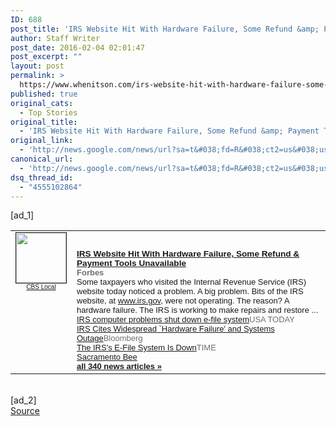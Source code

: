 ```yaml
---
ID: 688
post_title: 'IRS Website Hit With Hardware Failure, Some Refund &amp; Payment Tools Unavailable &#8211; Forbes'
author: Staff Writer
post_date: 2016-02-04 02:01:47
post_excerpt: ""
layout: post
permalink: >
  https://www.whenitson.com/irs-website-hit-with-hardware-failure-some-refund-payment-tools-unavailable-forbes/
published: true
original_cats:
  - Top Stories
original_title:
  - 'IRS Website Hit With Hardware Failure, Some Refund &amp; Payment Tools Unavailable - Forbes'
original_link:
  - 'http://news.google.com/news/url?sa=t&#038;fd=R&#038;ct2=us&#038;usg=AFQjCNG0IlLvlH2l_NlvDg_Gn6PmJYdBCQ&#038;clid=c3a7d30bb8a4878e06b80cf16b898331&#038;cid=52779040218760&#038;ei=C7GyVrDPCoGohQHXqKCQAQ&#038;url=http://www.forbes.com/sites/kellyphillipserb/2016/02/03/irs-website-hit-with-hardware-failure-some-refund-payment-tools-unavailable/'
canonical_url:
  - 'http://news.google.com/news/url?sa=t&#038;fd=R&#038;ct2=us&#038;usg=AFQjCNG0IlLvlH2l_NlvDg_Gn6PmJYdBCQ&#038;clid=c3a7d30bb8a4878e06b80cf16b898331&#038;cid=52779040218760&#038;ei=C7GyVrDPCoGohQHXqKCQAQ&#038;url=http://www.forbes.com/sites/kellyphillipserb/2016/02/03/irs-website-hit-with-hardware-failure-some-refund-payment-tools-unavailable/'
dsq_thread_id:
  - "4555102864"
---
```

 [ad_1]
<br><table border="0" cellpadding="2" cellspacing="7" style="vertical-align:top"><tr><td width="80" align="center" valign="top"><font style="font-size:85%;font-family:arial,sans-serif"><a href="http://news.google.com/news/url?sa=t&amp;fd=R&amp;ct2=us&amp;usg=AFQjCNFZQ1JdPgrTfif3sW-I_LH25i7Bbw&amp;clid=c3a7d30bb8a4878e06b80cf16b898331&amp;cid=52779040218760&amp;ei=C7GyVrDPCoGohQHXqKCQAQ&amp;url=http://newyork.cbslocal.com/2016/02/03/irs-software-failure/"><img src="http://www.whenitson.com/wp-content/uploads/2016/02/IRS-Website-Hit-With-Hardware-Failure-Some-Refund-amp-Payment-Tools-Unavailable-Forbes" alt="" border="1" width="80" height="80"><br><font size="-2">CBS Local</font></a></font></td><td valign="top" class="j"><font style="font-size:85%;font-family:arial,sans-serif"><br><div style="padding-top:0.8em"><img alt="" height="1" width="1"></div><div class="lh"><a href="http://news.google.com/news/url?sa=t&amp;fd=R&amp;ct2=us&amp;usg=AFQjCNG0IlLvlH2l_NlvDg_Gn6PmJYdBCQ&amp;clid=c3a7d30bb8a4878e06b80cf16b898331&amp;cid=52779040218760&amp;ei=C7GyVrDPCoGohQHXqKCQAQ&amp;url=http://www.forbes.com/sites/kellyphillipserb/2016/02/03/irs-website-hit-with-hardware-failure-some-refund-payment-tools-unavailable/"><b>IRS Website Hit With Hardware Failure, Some Refund &amp; Payment Tools Unavailable</b></a><br><font size="-1"><b><font color="#6f6f6f">Forbes</font></b></font><br><font size="-1">Some taxpayers who visited the Internal Revenue Service (IRS) website today noticed a problem. A big problem. Bits of the IRS website, at www.irs.gov, were not operating. The reason? A hardware failure. The IRS is working to make repairs and restore&nbsp;...</font><br><font size="-1"><a href="http://news.google.com/news/url?sa=t&amp;fd=R&amp;ct2=us&amp;usg=AFQjCNE_rKqKtzgllHmXtfiYy-FnxWEqMg&amp;clid=c3a7d30bb8a4878e06b80cf16b898331&amp;cid=52779040218760&amp;ei=C7GyVrDPCoGohQHXqKCQAQ&amp;url=http://www.usatoday.com/story/money/business/2016/02/03/irs-computer-problems/79792890/">IRS computer problems shut down e-file system</a><font size="-1" color="#6f6f6f">USA TODAY</font></font><br><font size="-1"><a href="http://news.google.com/news/url?sa=t&amp;fd=R&amp;ct2=us&amp;usg=AFQjCNFDctkK1WlzZbk_9tjbZNcNPNz5qA&amp;clid=c3a7d30bb8a4878e06b80cf16b898331&amp;cid=52779040218760&amp;ei=C7GyVrDPCoGohQHXqKCQAQ&amp;url=http://www.bloomberg.com/news/articles/2016-02-03/irs-cites-widespread-hardware-failure-and-systems-outage">IRS Cites Widespread `Hardware Failure&#039; and Systems Outage</a><font size="-1" color="#6f6f6f">Bloomberg</font></font><br><font size="-1"><a href="http://news.google.com/news/url?sa=t&amp;fd=R&amp;ct2=us&amp;usg=AFQjCNGzixDotgFzlzvxLJCQIZhBKpBw2w&amp;clid=c3a7d30bb8a4878e06b80cf16b898331&amp;cid=52779040218760&amp;ei=C7GyVrDPCoGohQHXqKCQAQ&amp;url=http://time.com/money/4207382/irs-e-file-system-down/">The IRS&#039;s E-File System Is Down</a><font size="-1" color="#6f6f6f">TIME</font></font><br><font size="-1" class="p"><a href="http://news.google.com/news/url?sa=t&amp;fd=R&amp;ct2=us&amp;usg=AFQjCNHZxoWaR9isIv6uKvr1Co2DTg1dhA&amp;clid=c3a7d30bb8a4878e06b80cf16b898331&amp;cid=52779040218760&amp;ei=C7GyVrDPCoGohQHXqKCQAQ&amp;url=http://www.sacbee.com/news/local/crime/article58278713.html">Sacramento Bee</a></font><br><font class="p" size="-1"><a class="p" href="http://news.google.com/news/more?ncl=dWf5hL99scDSXCMLKp-BIJ-6r467M&amp;authuser=0&amp;ned=us&amp;topic=h"><b>all 340 news articles&nbsp;&raquo;</b></a></font></div></font></td></tr></table>
<br>[ad_2]
<br><a href="http://news.google.com/news/url?sa=t&#038;fd=R&#038;ct2=us&#038;usg=AFQjCNG0IlLvlH2l_NlvDg_Gn6PmJYdBCQ&#038;clid=c3a7d30bb8a4878e06b80cf16b898331&#038;cid=52779040218760&#038;ei=C7GyVrDPCoGohQHXqKCQAQ&#038;url=http://www.forbes.com/sites/kellyphillipserb/2016/02/03/irs-website-hit-with-hardware-failure-some-refund-payment-tools-unavailable/">Source </a>